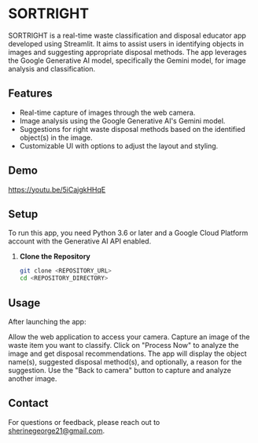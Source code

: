 # SORTRIGHT

SORTRIGHT is a real-time waste classification and disposal educator app developed using Streamlit. It aims to assist users in identifying objects in images and suggesting appropriate disposal methods. The app leverages the Google Generative AI model, specifically the Gemini model, for image analysis and classification.

## Features

- Real-time capture of images through the web camera.
- Image analysis using the Google Generative AI's Gemini model.
- Suggestions for right waste disposal methods based on the identified object(s) in the image.
- Customizable UI with options to adjust the layout and styling.

## Demo
https://youtu.be/5iCajgkHHqE

## Setup

To run this app, you need Python 3.6 or later and a Google Cloud Platform account with the Generative AI API enabled.

1. **Clone the Repository**

   ```bash
   git clone <REPOSITORY_URL>
   cd <REPOSITORY_DIRECTORY>

## Usage
After launching the app:

Allow the web application to access your camera.
Capture an image of the waste item you want to classify.
Click on "Process Now" to analyze the image and get disposal recommendations.
The app will display the object name(s), suggested disposal method(s), and optionally, a reason for the suggestion.
Use the "Back to camera" button to capture and analyze another image.

## Contact
For questions or feedback, please reach out to sherinegeorge21@gmail.com.

